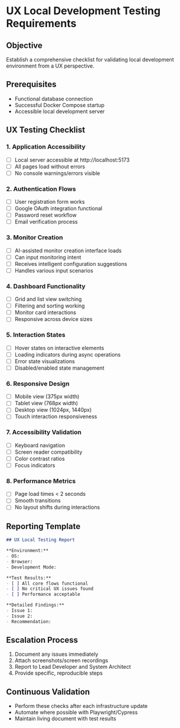 # UX Local Development Testing Requirements

## Objective
Establish a comprehensive checklist for validating local development environment from a UX perspective.

## Prerequisites
- Functional database connection
- Successful Docker Compose startup
- Accessible local development server

## UX Testing Checklist

### 1. Application Accessibility
- [ ] Local server accessible at http://localhost:5173
- [ ] All pages load without errors
- [ ] No console warnings/errors visible

### 2. Authentication Flows
- [ ] User registration form works
- [ ] Google OAuth integration functional
- [ ] Password reset workflow
- [ ] Email verification process

### 3. Monitor Creation
- [ ] AI-assisted monitor creation interface loads
- [ ] Can input monitoring intent
- [ ] Receives intelligent configuration suggestions
- [ ] Handles various input scenarios

### 4. Dashboard Functionality
- [ ] Grid and list view switching
- [ ] Filtering and sorting working
- [ ] Monitor card interactions
- [ ] Responsive across device sizes

### 5. Interaction States
- [ ] Hover states on interactive elements
- [ ] Loading indicators during async operations
- [ ] Error state visualizations
- [ ] Disabled/enabled state management

### 6. Responsive Design
- [ ] Mobile view (375px width)
- [ ] Tablet view (768px width)
- [ ] Desktop view (1024px, 1440px)
- [ ] Touch interaction responsiveness

### 7. Accessibility Validation
- [ ] Keyboard navigation
- [ ] Screen reader compatibility
- [ ] Color contrast ratios
- [ ] Focus indicators

### 8. Performance Metrics
- [ ] Page load times < 2 seconds
- [ ] Smooth transitions
- [ ] No layout shifts during interactions

## Reporting Template
```markdown
## UX Local Testing Report

**Environment:**
- OS: 
- Browser: 
- Development Mode: 

**Test Results:**
- [ ] All core flows functional
- [ ] No critical UX issues found
- [ ] Performance acceptable

**Detailed Findings:**
- Issue 1: 
- Issue 2: 
- Recommendation: 
```

## Escalation Process
1. Document any issues immediately
2. Attach screenshots/screen recordings
3. Report to Lead Developer and System Architect
4. Provide specific, reproducible steps

## Continuous Validation
- Perform these checks after each infrastructure update
- Automate where possible with Playwright/Cypress
- Maintain living document with test results